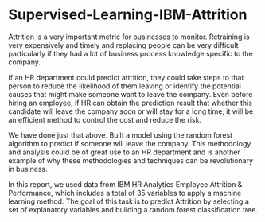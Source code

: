 # Supervised-Learning-IBM-Attrition
Attrition is a very important metric for businesses to monitor. Retraining is very expensively and timely and replacing people can be very difficult particularly if they had a lot of business process knowledge specific to the company.

If an HR department could predict attrition, they could take steps to that person to reduce the likelihood of them leaving or identify the potential causes that might make someone want to leave the company. Even before hiring an employee, if HR can obtain the prediction result that whether this candidate will leave the company soon or will stay for a long time, it will be an efficient method to control the cost and reduce the risk.

We have done just that above. Built a model using the random forest algorithm to predict if someone will leave the company. This methodology and analysis could be of great use to an HR department and is another example of why these methodologies and techniques can be revolutionary in business.

In this report, we used data from IBM HR Analytics Employee Attrition &amp; Performance, which includes a total of 35 variables to apply a machine learning method. The goal of this task is to predict Attrition by selecting a set of explanatory variables and building a random forest classification tree.
